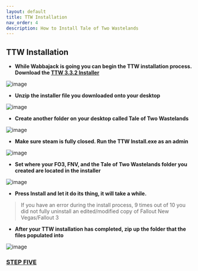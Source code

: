 ```yaml
---
layout: default
title: TTW Installation
nav_order: 4
description: How to Install Tale of Two Wastelands
---
```


## **TTW Installation**

- **While Wabbajack is going you can begin the TTW installation process. Download the [TTW 3.3.2 Installer](https://taleoftwowastelands.com/dl)**

![image](https://user-images.githubusercontent.com/112358568/189811578-d260de80-6a98-4092-a690-1403786cc6d6.png)


- **Unzip the installer file you downloaded onto your desktop**

![image](https://user-images.githubusercontent.com/112358568/189811610-8a132118-548e-43ed-8e14-83399927f55f.png)

- **Create another folder on your desktop called Tale of Two Wastelands**

![image](https://user-images.githubusercontent.com/112358568/189811636-d51ed04a-4565-44be-9eed-20abc52b381e.png)


- **Make sure steam is fully closed. Run the TTW Install.exe as an admin**

![image](https://user-images.githubusercontent.com/112358568/189811665-454e6bd3-0c2c-405b-8ed9-f065640e2518.png)

- **Set where your FO3, FNV, and the Tale of Two Wastelands folder you created are located in the installer**

![image](https://user-images.githubusercontent.com/114360108/208490204-e38e3948-a2d9-4828-8a58-ca63a976c604.png)

- **Press Install and let it do its thing, it will take a while.**

> If you have an error during the install process, 9 times out of 10 you did not fully uninstall an edited/modified copy of Fallout New Vegas/Fallout 3

- **After your TTW installation has completed, zip up the folder that the files populated into**

![image](https://user-images.githubusercontent.com/112358568/189812234-ee6e30d6-7e6d-4690-9b4d-2dd244a39474.png)

### [**STEP FIVE**](https://github.com/TheMrNewVegas/TTWTrueVegas/wiki/Post-Wabbajack-Install-&-MO2-Setup)
